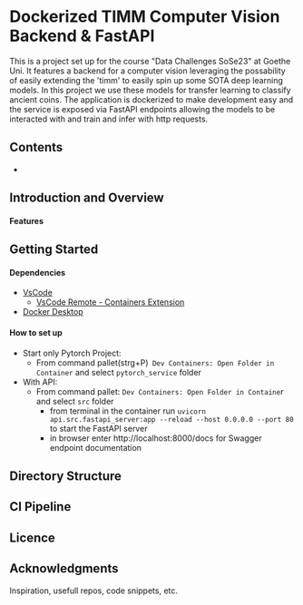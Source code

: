 # Dockerized TIMM Computer Vision Backend & FastAPI 

This is a project set up for the course "Data Challenges SoSe23" at Goethe Uni.
It features a backend for a computer vision leveraging the possability of
easily extending the 'timm' to easily spin up some SOTA deep learning models.
In this project we use these models for transfer learning to classify ancient coins. 
The application is dockerized to make development easy and the service is exposed via FastAPI 
endpoints allowing the models to be interacted with and train and infer with http requests.

## Contents
- 

## Introduction and Overview


#### Features


## Getting Started

#### Dependencies
- [VsCode](https://code.visualstudio.com/)
    - [VsCode Remote - Containers Extension](https://marketplace.visualstudio.com/items?itemName=ms-vscode-remote.remote-containers)
- [Docker Desktop](https://code.visualstudio.com/docs/devcontainers/containers#_installation)
  

#### How to set up
- Start only Pytorch Project:
  - From command pallet(strg+P)``` Dev Containers: Open Folder in Container``` and select ```pytorch_service``` folder
- With API:
  - From command pallet: ```Dev Containers: Open Folder in Containe```r and select ```src``` folder
    - from terminal in the container run ```uvicorn api.src.fastapi_server:app --reload --host 0.0.0.0 --port 80```
      to start the FastAPI server
    - in browser enter http://localhost:8000/docs for Swagger endpoint documentation
  
## Directory Structure


## CI Pipeline


## Licence


## Acknowledgments

Inspiration, usefull repos, code snippets, etc.
